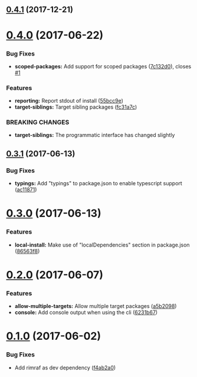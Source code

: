<a name="0.4.1"></a>
## [0.4.1](https://github.com/nicojs/node-install-local/compare/v0.4.0...v0.4.1) (2017-12-21)



<a name="0.4.0"></a>
# [0.4.0](https://github.com/nicojs/node-install-local/compare/v0.3.1...v0.4.0) (2017-06-22)


### Bug Fixes

* **scoped-packages:** Add support for scoped packages ([7c132d0](https://github.com/nicojs/node-install-local/commit/7c132d0)), closes [#1](https://github.com/nicojs/node-install-local/issues/1)


### Features

* **reporting:** Report stdout of install ([55bcc9e](https://github.com/nicojs/node-install-local/commit/55bcc9e))
* **target-siblings:** Target sibling packages ([fc31a7c](https://github.com/nicojs/node-install-local/commit/fc31a7c))


### BREAKING CHANGES

* **target-siblings:** The programmatic interface has changed slightly



<a name="0.3.1"></a>
## [0.3.1](https://github.com/nicojs/node-install-local/compare/v0.3.0...v0.3.1) (2017-06-13)


### Bug Fixes

* **typings:** Add "typings" to package.json to enable typescript support ([ac11871](https://github.com/nicojs/node-install-local/commit/ac11871))



<a name="0.3.0"></a>
# [0.3.0](https://github.com/nicojs/node-install-local/compare/v0.2.0...v0.3.0) (2017-06-13)


### Features

* **local-install:** Make use of "localDependencies" section in package.json ([86563f8](https://github.com/nicojs/node-install-local/commit/86563f8))



<a name="0.2.0"></a>
# [0.2.0](https://github.com/nicojs/node-install-local/compare/v0.1.0...v0.2.0) (2017-06-07)


### Features

* **allow-multiple-targets:** Allow multiple target packages ([a5b2098](https://github.com/nicojs/node-install-local/commit/a5b2098))
* **console:** Add console output when using the cli ([6231b67](https://github.com/nicojs/node-install-local/commit/6231b67))



<a name="0.1.0"></a>
# [0.1.0](https://github.com/nicojs/node-install-local/compare/f4ab2a0...v0.1.0) (2017-06-02)


### Bug Fixes

* Add rimraf as dev dependency ([f4ab2a0](https://github.com/nicojs/node-install-local/commit/f4ab2a0))



